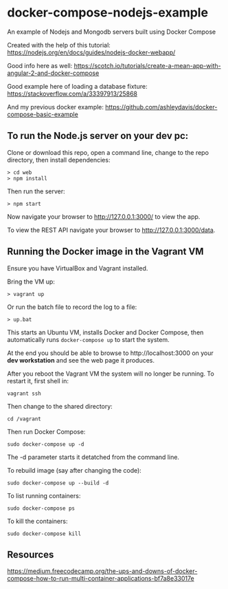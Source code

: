 # docker-compose-nodejs-example

An example of Nodejs and Mongodb servers built using Docker Compose

Created with the help of this tutorial: https://nodejs.org/en/docs/guides/nodejs-docker-webapp/

Good info here as well: https://scotch.io/tutorials/create-a-mean-app-with-angular-2-and-docker-compose

Good example here of loading a database fixture: https://stackoverflow.com/a/33397913/25868

And my previous docker example: https://github.com/ashleydavis/docker-compose-basic-example

## To run the Node.js server on your dev pc:

Clone or download this repo, open a command line, change to the repo directory, then install dependencies:

    > cd web
    > npm install

Then run the server:

    > npm start

Now navigate your browser to http://127.0.0.1:3000/ to view the app.

To view the REST API navigate your browser to http://127.0.0.1:3000/data.

## Running the Docker image in the Vagrant VM

Ensure you have VirtualBox and Vagrant installed.

Bring the VM up:

    > vagrant up

Or run the batch file to record the log to a file:

    > up.bat

This starts an Ubuntu VM, installs Docker and Docker Compose, then automatically runs `docker-compose up` to start the system.

At the end you should be able to browse to http://localhost:3000 on your **dev workstation** and see the web page it produces.

After you reboot the Vagrant VM the system will no longer be running. To restart it, first shell in:

    vagrant ssh

Then change to the shared directory:

    cd /vagrant

Then run Docker Compose:

    sudo docker-compose up -d

The -d parameter starts it detatched from the command line.

To rebuild image (say after changing the code):

    sudo docker-compose up --build -d

To list running containers:

    sudo docker-compose ps

To kill the containers:

    sudo docker-compose kill

## Resources

https://medium.freecodecamp.org/the-ups-and-downs-of-docker-compose-how-to-run-multi-container-applications-bf7a8e33017e